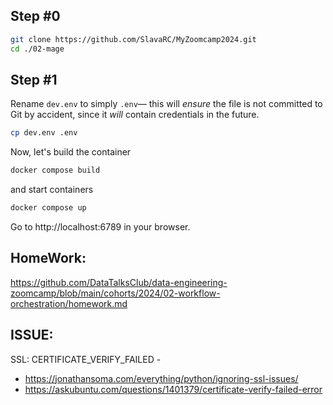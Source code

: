 ## Step #0
```bash
git clone https://github.com/SlavaRC/MyZoomcamp2024.git
cd ./02-mage
```


## Step #1 
Rename `dev.env` to simply `.env`— this will _ensure_ the file is not committed to Git by accident, since it _will_ contain credentials in the future.
```bash
cp dev.env .env
```



Now, let's build the container

```bash
docker compose build
```
and start containers
```bash
docker compose up
```
Go to http://localhost:6789 in your browser.

## HomeWork:
https://github.com/DataTalksClub/data-engineering-zoomcamp/blob/main/cohorts/2024/02-workflow-orchestration/homework.md

## ISSUE:
SSL: CERTIFICATE_VERIFY_FAILED - 
- https://jonathansoma.com/everything/python/ignoring-ssl-issues/
- https://askubuntu.com/questions/1401379/certificate-verify-failed-error